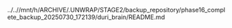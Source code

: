 ../..//mnt/h/ARCHIVE/.UNWRAP/STAGE2/backup_repository/phase16_complete_backup_20250730_172139/duri_brain/README.md